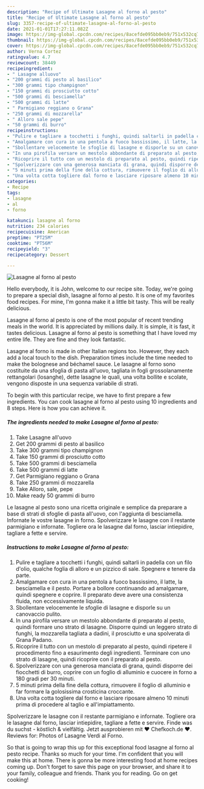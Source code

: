 ```yaml
---
description: "Recipe of Ultimate Lasagne al forno al pesto"
title: "Recipe of Ultimate Lasagne al forno al pesto"
slug: 3357-recipe-of-ultimate-lasagne-al-forno-al-pesto
date: 2021-01-01T17:27:11.082Z
image: https://img-global.cpcdn.com/recipes/8acefde095bb0eb9/751x532cq70/lasagne-al-forno-al-pesto-recipe-main-photo.jpg
thumbnail: https://img-global.cpcdn.com/recipes/8acefde095bb0eb9/751x532cq70/lasagne-al-forno-al-pesto-recipe-main-photo.jpg
cover: https://img-global.cpcdn.com/recipes/8acefde095bb0eb9/751x532cq70/lasagne-al-forno-al-pesto-recipe-main-photo.jpg
author: Verna Cortez
ratingvalue: 4.7
reviewcount: 38449
recipeingredient:
- " Lasagne alluovo"
- "200 grammi di pesto al basilico"
- "300 grammi tipo champignon"
- "150 grammi di prosciutto cotto"
- "500 grammi di besciamella"
- "500 grammi di latte"
- " Parmigiano reggiano o Grana"
- "250 grammi di mozzarella"
- " Alloro sale pepe"
- "50 grammi di burro"
recipeinstructions:
- "Pulire e tagliare a tocchetti i funghi, quindi saltarli in padella con un filo d&#39;olio, qualche foglia di alloro e un pizzico di sale. Spegnere e tenere da parte."
- "Amalgamare con cura in una pentola a fuoco bassissimo, il latte, la besciamella e il pesto. Portare a bollore continuando ad amalgamare, quindi spegnere e coprire. Il preparato deve avere una consistenza fluida, non eccessivamente liquida."
- "Sbollentare velocemente le sfoglie di lasagne e disporle su un canovaccio pulito."
- "In una pirofila versare un mestolo abbondante di preparato al pesto, quindi formare uno strato di lasagne. Disporre quindi un leggero strato di funghi, la mozzarella tagliata a dadini, il prosciutto e una spolverata di Grana Padano."
- "Ricoprire il tutto con un mestolo di preparato al pesto, quindi ripetere il procedimento fino a esaurimento degli ingredienti. Terminare con uno strato di lasagne, quindi ricoprire con il preparato al pesto."
- "Spolverizzare con una generosa manciata di grana, quindi disporre dei fiocchetti di burro, coprire con un foglio di alluminio e cuocere in forno a 180 gradi per 30 minuti."
- "5 minuti prima della fine della cottura, rimuovere il foglio di alluminio e far formare la golosissima crosticina croccante."
- "Una volta cotta togliere dal forno e lasciare riposare almeno 10 minuti prima di procedere al taglio e all&#39;impiattamento."
categories:
- Recipe
tags:
- lasagne
- al
- forno

katakunci: lasagne al forno 
nutrition: 234 calories
recipecuisine: American
preptime: "PT25M"
cooktime: "PT56M"
recipeyield: "3"
recipecategory: Dessert

---
```



![Lasagne al forno al pesto](https://img-global.cpcdn.com/recipes/8acefde095bb0eb9/751x532cq70/lasagne-al-forno-al-pesto-recipe-main-photo.jpg)

Hello everybody, it is John, welcome to our recipe site. Today, we're going to prepare a special dish, lasagne al forno al pesto. It is one of my favorites food recipes. For mine, I'm gonna make it a little bit tasty. This will be really delicious.

Lasagne al forno al pesto is one of the most popular of recent trending meals in the world. It is appreciated by millions daily. It is simple, it is fast, it tastes delicious. Lasagne al forno al pesto is something that I have loved my entire life. They are fine and they look fantastic.

Lasagne al forno is made in other Italian regions too. However, they each add a local touch to the dish. Preparation times include the time needed to make the bolognese and béchamel sauce. Le lasagne al forno sono costituite da una sfoglia di pasta all&#39;uovo, tagliata in fogli grossolanamente rettangolari (losanghe), dette lasagne le quali, una volta bollite e scolate, vengono disposte in una sequenza variabile di strati.


To begin with this particular recipe, we have to first prepare a few ingredients. You can cook lasagne al forno al pesto using 10 ingredients and 8 steps. Here is how you can achieve it.

<!--inarticleads1-->

##### The ingredients needed to make Lasagne al forno al pesto:

1. Take  Lasagne all&#39;uovo
1. Get 200 grammi di pesto al basilico
1. Take 300 grammi tipo champignon
1. Take 150 grammi di prosciutto cotto
1. Take 500 grammi di besciamella
1. Take 500 grammi di latte
1. Get  Parmigiano reggiano o Grana
1. Take 250 grammi di mozzarella
1. Take  Alloro, sale, pepe
1. Make ready 50 grammi di burro


Le lasagne al pesto sono una ricetta originale e semplice da preparare a base di strati di sfoglie di pasta all&#39;uovo, con l&#39;aggiunta di besciamella. Infornate le vostre lasagne in forno. Spolverizzare le lasagne con il restante parmigiano e infornate. Togliere ora le lasagne dal forno, lasciar intiepidire, tagliare a fette e servire. 

<!--inarticleads2-->

##### Instructions to make Lasagne al forno al pesto:

1. Pulire e tagliare a tocchetti i funghi, quindi saltarli in padella con un filo d&#39;olio, qualche foglia di alloro e un pizzico di sale. Spegnere e tenere da parte.
1. Amalgamare con cura in una pentola a fuoco bassissimo, il latte, la besciamella e il pesto. Portare a bollore continuando ad amalgamare, quindi spegnere e coprire. Il preparato deve avere una consistenza fluida, non eccessivamente liquida.
1. Sbollentare velocemente le sfoglie di lasagne e disporle su un canovaccio pulito.
1. In una pirofila versare un mestolo abbondante di preparato al pesto, quindi formare uno strato di lasagne. Disporre quindi un leggero strato di funghi, la mozzarella tagliata a dadini, il prosciutto e una spolverata di Grana Padano.
1. Ricoprire il tutto con un mestolo di preparato al pesto, quindi ripetere il procedimento fino a esaurimento degli ingredienti. Terminare con uno strato di lasagne, quindi ricoprire con il preparato al pesto.
1. Spolverizzare con una generosa manciata di grana, quindi disporre dei fiocchetti di burro, coprire con un foglio di alluminio e cuocere in forno a 180 gradi per 30 minuti.
1. 5 minuti prima della fine della cottura, rimuovere il foglio di alluminio e far formare la golosissima crosticina croccante.
1. Una volta cotta togliere dal forno e lasciare riposare almeno 10 minuti prima di procedere al taglio e all&#39;impiattamento.


Spolverizzare le lasagne con il restante parmigiano e infornate. Togliere ora le lasagne dal forno, lasciar intiepidire, tagliare a fette e servire. Finde was du suchst - köstlich &amp; vielfältig. Jetzt ausprobieren mit ♥ Chefkoch.de ♥. Reviews for: Photos of Lasagne Verdi al Forno. 

So that is going to wrap this up for this exceptional food lasagne al forno al pesto recipe. Thanks so much for your time. I'm confident that you will make this at home. There is gonna be more interesting food at home recipes coming up. Don't forget to save this page on your browser, and share it to your family, colleague and friends. Thank you for reading. Go on get cooking!
